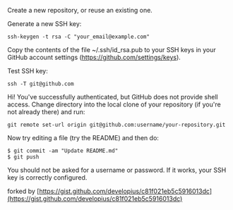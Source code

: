 Create a new repository, or reuse an existing one.

Generate a new SSH key:
~~~
ssh-keygen -t rsa -C "your_email@example.com"
~~~
Copy the contents of the file ~/.ssh/id_rsa.pub to your SSH keys in your GitHub account settings (https://github.com/settings/keys).

Test SSH key:
~~~
ssh -T git@github.com
~~~
Hi! You've successfully authenticated, but GitHub does not provide shell access.
Change directory into the local clone of your repository (if you're not already there) and run:
~~~
git remote set-url origin git@github.com:username/your-repository.git
~~~
Now try editing a file (try the README) and then do:
~~~
$ git commit -am "Update README.md"
$ git push
~~~

You should not be asked for a username or password. If it works, your SSH key is correctly configured.

forked by [https://gist.github.com/developius/c81f021eb5c5916013dc](https://gist.github.com/developius/c81f021eb5c5916013dc)
